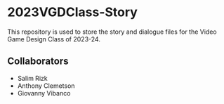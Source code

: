 # 2023VGDClass-Story
This repository is used to store the story and dialogue files for the Video Game Design Class of 2023-24.

## Collaborators
- Salim Rizk
- Anthony Clemetson
- Giovanny Vibanco